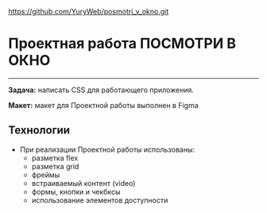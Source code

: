 https://github.com/YuryWeb/posmotri_v_okno.git

# Проектная работа ПОСМОТРИ В ОКНО

---

**Задача:** написать CSS для работающего приложения.

**Макет:** макет для Проектной работы выполнен в Figma

## Технологии

- При реализации Проектной работы использованы:
  - разметка flex
  - разметка grid
  - фреймы
  - встраиваемый контент (video)
  - формы, кнопки и чекбксы
  - использование элементов доступности

